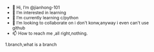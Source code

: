 - 👋 Hi, I’m @jianhong-101
- 👀 I’m interested in learning
- 🌱 I’m currently learning c/python
- 💞️ I’m looking to collaborate on i don't konw,anyway i even can't use github
- 📫 How to reach me ,all right,nothing.

1.branch,what is a branch


<!---
jianhong-101/jianhong-101 is a ✨ nomral ✨ repository because its `README.md` (this file) appears on your GitHub profile.
You can click the Preview link to take a look at your changes.
--->
